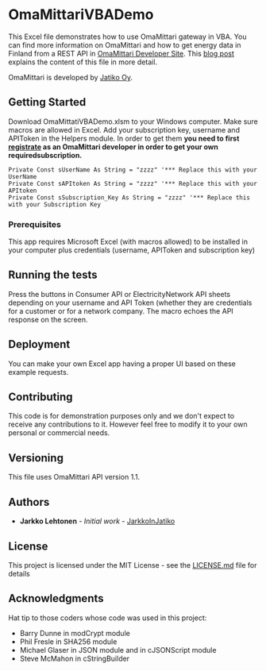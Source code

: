 # OmaMittariVBADemo

This Excel file demonstrates how to use OmaMittari gateway in VBA. You can find more information on OmaMittari and how to get energy data in Finland from a REST API in <a href="https://kehitys.omamittari.fi/">OmaMittari Developer Site</a>. This <a href="https://kehitys.omamittari.fi/blog/viesti4">blog post</a> explains the content of this file in more detail. 

OmaMittari is developed by <a href="http://www.jatiko.fi">Jatiko Oy</a>.

## Getting Started

Download OmaMittatiVBADemo.xlsm to your Windows computer. Make sure macros are allowed in Excel. Add your subscription key, username and APIToken in the Helpers module. In order to get them <b>you need to first <a href="https://kehitys.omamittari.fi/signup/">registrate</a> as an OmaMittari developer in order to get your own requiredsubscription.</b>

```
Private Const sUserName As String = "zzzz" '*** Replace this with your UserName
Private Const sAPItoken As String = "zzzz" '*** Replace this with your APItoken
Private Const sSubscription_Key As String = "zzzz" '*** Replace this with your Subscription Key
```

### Prerequisites

This app requires Microsoft Excel (with macros allowed) to be installed in your computer plus credentials (username, APIToken and subscription key)

## Running the tests

Press the buttons in Consumer API or ElectricityNetwork API sheets depending on your username and API Token (whether they are credentials for a customer or for a network company. The macro echoes the API response on the screen.

## Deployment

You can make your own Excel app having a proper UI based on these example requests.

## Contributing

This code is for demonstration purposes only and we don't expect to receive any contributions to it. However feel free to modify it to your own personal or commercial needs.

## Versioning

This file uses OmaMittari API version 1.1.

## Authors

* **Jarkko Lehtonen** - *Initial work* - [JarkkoInJatiko](https://github.com/JarkkoInJatiko)

## License

This project is licensed under the MIT License - see the [LICENSE.md](LICENSE.md) file for details

## Acknowledgments

Hat tip to those coders whose code was used in this project:
* Barry Dunne in modCrypt module
* Phil Fresle in SHA256 module
* Michael Glaser in JSON module and in cJSONScript module
* Steve McMahon in cStringBuilder
